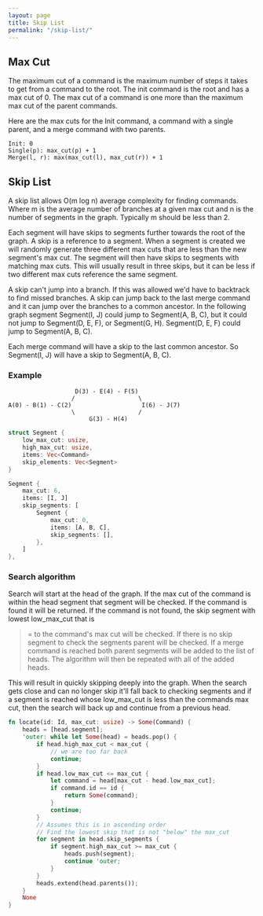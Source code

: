 ```yaml
---
layout: page
title: Skip List
permalink: "/skip-list/"
---
```


## Max Cut

The maximum cut of a command is the maximum number of steps it takes to get from a command to the root. The init command is the root and has a max cut of 0. The max cut of a command is one
more than the maximum max cut of the parent commands.

Here are the max cuts for the Init command, a command with a single parent, and a
merge command with two parents.

```
Init: 0
Single(p): max_cut(p) + 1
Merge(l, r): max(max_cut(l), max_cut(r)) + 1
```

## Skip List

A skip list allows O(m log n) average complexity for finding commands.
Where m is the average number of branches at a given max cut and n is the
number of segments in the graph. Typically m should be less than 2.

Each segment will have skips to segments further towards the root of the
graph. A skip is a reference to a segment. When a segment is created we will
randomly generate three different max cuts that are less than the new segment's
max cut. The segment will then have skips to segments with matching max cuts.
This will usually result in three skips, but it can be less if two different
max cuts reference the same segment.

A skip can't jump into a branch. If this was allowed we'd have to backtrack
to find missed branches. A skip can jump back to the last merge
command and it can jump over the branches to a common ancestor. In the
following graph segment Segment(I, J) could jump to Segment(A, B, C), but it
could not jump to Segment(D, E, F), or Segment(G, H). Segment(D, E, F) could
jump to Segment(A, B, C).

Each merge command will have a skip to the last common ancestor. So Segment(I, J)
will have a skip to Segment(A, B, C).

### Example

```
                   D(3) - E(4) - F(5)
                  /                  \
A(0) - B(1) - C(2)                    I(6) - J(7)
                  \                  /
                       G(3) - H(4)
```

```rust
struct Segment {
    low_max_cut: usize,
    high_max_cut: usize,
    items: Vec<Command>
    skip_elements: Vec<Segment>
}

Segment {
    max_cut: 6,
    items: [I, J]
    skip_segments: [
        Segment {
            max_cut: 0,
            items: [A, B, C],
            skip_segments: [],
        },
    ]
},
```

### Search algorithm
Search will start at the head of the graph. If the max cut of the command is within
the head segment that segment will be checked. If the command is found it will be
returned. If the command is not found, the skip segment with lowest low_max_cut that is
>= to the command's max cut will be checked. If there is no skip segment to check
the segments parent will be checked. If a merge command is reached both
parent segments will be added to the list of heads. The algorithm will then be
repeated with all of the added heads.

This will result in quickly skipping deeply into the graph. When the search gets
close and can no longer skip it'll fall back to checking segments and if a
segment is reached whose low_max_cut is less than the commands max cut, then the
search will back up and continue from a previous head.

```rust
fn locate(id: Id, max_cut: usize) -> Some(Command) {
    heads = [head.segment];
    'outer: while let Some(head) = heads.pop() {
        if head.high_max_cut < max_cut {
            // we are too far back
            continue;
        }
        if head.low_max_cut <= max_cut {
            let command = head[max_cut - head.low_max_cut];
            if command.id == id {
                return Some(command);
            }
            continue;
        }
        // Assumes this is in ascending order
        // Find the lowest skip that is not "below" the max_cut
        for segment in head.skip_segments {
            if segment.high_max_cut >= max_cut {
                heads.push(segment);
                continue 'outer;
            }
        }
        heads.extend(head.parents());
    }
    None
}
```
